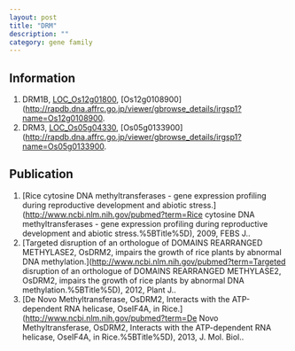 ```yaml
---
layout: post
title: "DRM"
description: ""
category: gene family
---
```


## Information
1. DRM1B, [LOC_Os12g01800](http://rice.plantbiology.msu.edu/cgi-bin/ORF_infopage.cgi?orf=LOC_Os12g01800), [Os12g0108900](http://rapdb.dna.affrc.go.jp/viewer/gbrowse_details/irgsp1?name=Os12g0108900.
2. DRM3, [LOC_Os05g04330](http://rice.plantbiology.msu.edu/cgi-bin/ORF_infopage.cgi?orf=LOC_Os05g04330), [Os05g0133900](http://rapdb.dna.affrc.go.jp/viewer/gbrowse_details/irgsp1?name=Os05g0133900.

## Publication
1. [Rice cytosine DNA methyltransferases - gene expression profiling during reproductive development and abiotic stress.](http://www.ncbi.nlm.nih.gov/pubmed?term=Rice cytosine DNA methyltransferases - gene expression profiling during reproductive development and abiotic stress.%5BTitle%5D), 2009, FEBS J..
2. [Targeted disruption of an orthologue of DOMAINS REARRANGED METHYLASE2, OsDRM2, impairs the growth of rice plants by abnormal DNA methylation.](http://www.ncbi.nlm.nih.gov/pubmed?term=Targeted disruption of an orthologue of DOMAINS REARRANGED METHYLASE2, OsDRM2, impairs the growth of rice plants by abnormal DNA methylation.%5BTitle%5D), 2012, Plant J..
3. [De Novo Methyltransferase, OsDRM2, Interacts with the ATP-dependent RNA helicase, OseIF4A, in Rice.](http://www.ncbi.nlm.nih.gov/pubmed?term=De Novo Methyltransferase, OsDRM2, Interacts with the ATP-dependent RNA helicase, OseIF4A, in Rice.%5BTitle%5D), 2013, J. Mol. Biol..


